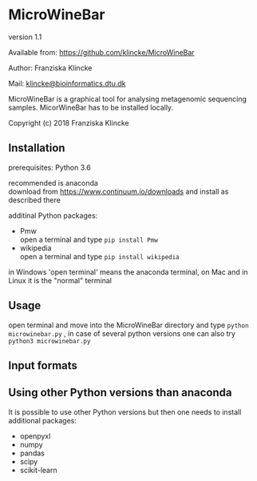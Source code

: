 # MicroWineBar

version 1.1

Available from: https://github.com/klincke/MicroWineBar

Author: Franziska Klincke

Mail: klincke@bioinformatics.dtu.dk

MicroWineBar is a graphical tool for analysing metagenomic sequencing samples. 
MicorWineBar has to be installed locally.

Copyright (c) 2018 Franziska Klincke


## Installation

prerequisites:	Python 3.6

recommended is anaconda    
    download from https://www.continuum.io/downloads and install as described there

additinal Python packages:
* Pmw     
	open a terminal and type
    	`pip install Pmw`
* wikipedia   
    open a terminal and type
        `pip install wikipedia`

in Windows 'open terminal' means the anaconda terminal, on Mac and in Linux it is the "normal" terminal


## Usage

open terminal and move into the MicroWineBar directory and type `python microwinebar.py`
, in case of several python versions one can also try `python3 microwinebar.py`


## Input formats

## Using other Python versions than anaconda

It is possible to use other Python versions but then one needs to install additional packages:
* openpyxl
* numpy
* pandas
* scipy
* scikit-learn

